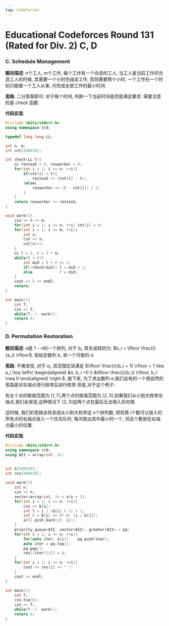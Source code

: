 ```yaml
---
tag: Codeforces
---
```


<head>
    <script src="https://cdn.mathjax.org/mathjax/latest/MathJax.js?config=TeX-AMS-MML_HTMLorMML" type="text/javascript"></script>
    <script type="text/x-mathjax-config">
        MathJax.Hub.Config({
            tex2jax: {
            skipTags: ['script', 'noscript', 'style', 'textarea', 'pre'],
            inlineMath: [['$','$']]
            }
        });
    </script>
</head>


# Educational Codeforces Round 131 (Rated for Div. 2) C, D

### C. Schedule Management

**题目描述**: $n$个工人, $m$个工作, 每个工作有一个合适的工人, 当工人是当前工作的合适工人的时候, 其需要一个小时完成该工作, 否则需要两个小时. 一个工作在一个时刻只能被一个工人从事, 问完成全部工作的最小时间.

**思路**: 二分答案即可: 对于每个时间, 判断一下当前时间是否能满足要求. 需要注意的是 check 函数.

**代码实现**: 

```cpp
#include <bits/stdc++.h>
using namespace std;

typedef long long LL;

int n, m;
int cnt[200010];

int check(LL t){
    LL restask = 0, resworker = 0;
    for(int i = 1; i <= n; ++i){
        if(cnt[i] > t){
            restask += (cnt[i] - t);
        }else{
            resworker += (t - cnt[i]) / 2;
        }
    }
    return resworker >= restask;
}

void work(){
    cin >> n >> m;
    for(int i = 1; i <= n; ++i) cnt[i] = 0;
    for(int i = 1; i <= m; ++i){
        int x;
        cin >> x;
        cnt[x]++;
    }
    LL l = 1, r = 2 * m;
    while(l < r){
        int mid = l + r >> 1;
        if(!check(mid)) l = mid + 1;
        else            r = mid;
    }
    cout << l << endl;
    return;
}

int main(){
    int T;
    cin >> T;
    while(T--)  work();
    return 0;
}
```

### D. Permutation Restoration

**题目描述**: $a$是 $1-n$的一个排列, 对于 $b_i$, 其生成规则为: $b_i = \lfloor \frac{i}{a_i} \rfloor$. 现给定数列 $b$, 求一个可能的 $a$.

**思路**: 不难发现, 对于 $a_i$, 其范围应该满足 $\lfloor \frac{i}{b_i + 1} \rfloor + 1
\leq a_i \leq
\left\{
\begin{aligned}
&n, b_i =0 \\
&\lfloor \frac{i}{b_i} \rfloor, b_i \neq 0
\end{aligned}
\right.$, 接下来, 为了求出数列 $a$,我们会有的一个很自然的思路是对左端点进行排序后进行枚举.但是,对于这个例子:

有五个点的取值范围为 $[1, 7]$,两个点的取值范围为 $[2, 3]$,如果我们从小到大枚举左端点,我们会发现,这种情况下 $[2,3]$这两个点在最后无法填入任何值.

这时候, 我们的思路会转变成从小到大枚举这 $n$个排列数, 把将第 $i$个数可以放入的所有点的右端点放入一个优先队列, 每次取出其中最小的一个, 将这个数放在右端点最小的位置.

**代码实现**: 

```cpp
#include <bits/stdc++.h>
using namespace std;
using AII = array<int, 2>;

 
int b[500010];
int res[500010];
 
void work(){
    int n;
    cin >> n;
    vector<array<int, 2> > a[n + 1]; 
    for(int i = 1; i <= n; ++i){
        cin >> b[i];
        int l = i / (b[i] + 1) + 1;
        int r = b[i] == 0? n: (i / b[i]);
        a[l].push_back({r, i});
    }
    priority_queue<AII, vector<AII>, greater<AII> > pq;
    for(int i = 1; i <= n; ++i){
        for(auto iter: a[i])    pq.push(iter);
        auto iter = pq.top();
        pq.pop();
        res[(iter)[1]] = i;
    }
    for(int i = 1; i <= n; ++i){
        cout << res[i] << " ";
    }
    cout << endl;
}
 
int main(){
    int T;
    cin.tie(0);
    cin >> T;
    while(T--)  work();
    return 0;
}
```